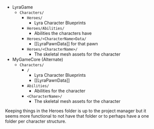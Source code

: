 * LyraGame
	* `Characters/`
		* `Heroes/` 
			* Lyra Character Blueprints
		* `Heroes/Abilities/`
			* Abilities the characters have
		* `Heroes/<CharacterName>Data/`
			* [[LyraPawnData]] for that pawn
		* `Heroes/<CharacterName>/`
			* The skeletal mesh assets for the character
* MyGameCore (Alternate)
	* `Characters/`
		* `/` 
			* Lyra Character Blueprints
			* [[LyraPawnData]]
		* `Abilities/`
			* Abilities for the character
		* `<CharacterName>/`
			* The skeletal mesh assets for the character

Keeping things in the Heroes folder is up to the project manager but it seems more functional to not have that folder or to perhaps have a one folder per character structure.